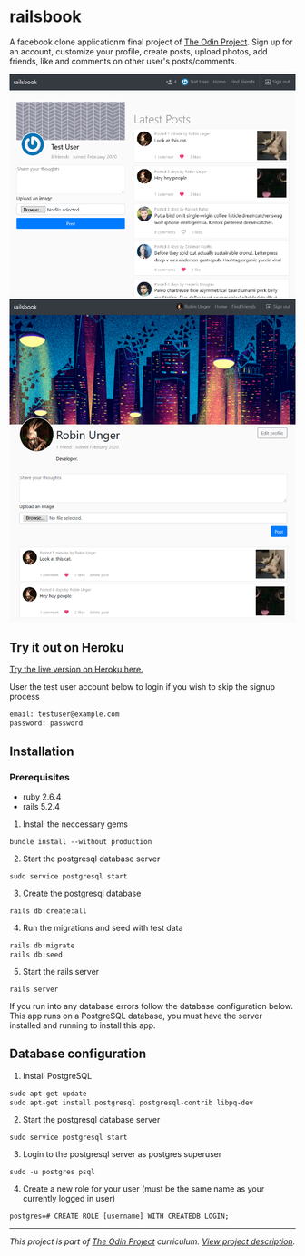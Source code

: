 # railsbook
A facebook clone applicationm final project of [The Odin Project](https://www.theodinproject.com/lessons/final-project). Sign up for an account, customize your profile, create posts, upload photos, add friends, like and comments on other user's posts/comments.

![home page preview](https://github.com/Somniloquist/railsbook/blob/master/public/home.png)
![user page preview](https://github.com/Somniloquist/railsbook/blob/master/public/user.png)

## Try it out on Heroku
[Try the live version on Heroku here.](https://railsbook-00001.herokuapp.com/)

User the test user account below to login if you wish to skip the signup process
```
email: testuser@example.com
password: password
```

## Installation
### Prerequisites
- ruby 2.6.4
- rails 5.2.4

1. Install the neccessary gems
```
bundle install --without production
```
2. Start the postgresql database server
```
sudo service postgresql start
```
3. Create the postgresql database
```
rails db:create:all
```
4. Run the migrations and seed with test data
```
rails db:migrate
rails db:seed
```
5. Start the rails server
```
rails server
```

If you run into any database errors follow the database configuration below. This app runs on a PostgreSQL database, you must have the server installed and running to install this app.

## Database configuration
 1. Install PostgreSQL
 ```
 sudo apt-get update
 sudo apt-get install postgresql postgresql-contrib libpq-dev
 ```
 2. Start the postgresql database server
 ```
 sudo service postgresql start
 ```
 3. Login to the postgresql server as postgres superuser
 ```
 sudo -u postgres psql
 ```
 4. Create a new role for your user (must be the same name as your currently logged in user)
 ```
 postgres=# CREATE ROLE [username] WITH CREATEDB LOGIN;
 ```

---
_This project is part of [The Odin Project](https://www.theodinproject.com/) curriculum. [View project description](https://www.theodinproject.com/lessons/final-project)._
